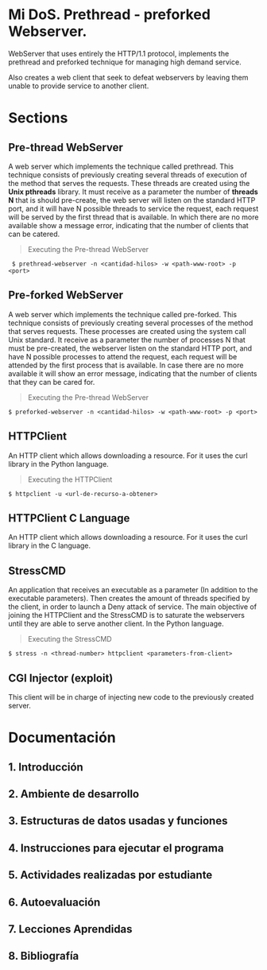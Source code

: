 # Mi DoS. Prethread - preforked Webserver. 
WebServer that uses entirely the HTTP/1.1 protocol, implements the prethread and preforked technique for managing high demand service.  

Also creates a web client that seek to defeat webservers by leaving them unable to provide service to another client.

# Sections

## Pre-thread WebServer

A web server which implements the technique called prethread. This technique consists of previously creating several threads of execution of the method that serves the requests. These threads are created using the __Unix pthreads__ library. It must receive as a parameter the number of __threads N__ that is should pre-create, the web server will listen on the standard HTTP port, and it will have N possible threads to service the request, each request will be served by the first thread that is available. In which there are no more available show a message error, indicating that the number of clients that can be catered.

> Executing the Pre-thread WebServer

``` $ prethread-webserver -n <cantidad-hilos> -w <path-www-root> -p <port>```

## Pre-forked WebServer 

A web server which implements the technique called pre-forked. This technique consists of previously creating several processes of the method that serves requests. These processes are created using the system call Unix standard. It receive as a parameter the number of processes N that must be pre-created, the webserver listen on the standard HTTP port, and have N possible processes to attend the request, each request will be attended by the first process that is available. In case there are no more available it will show an error message, indicating that the number of clients that they can be cared for.

> Executing the Pre-thread WebServer

```$ preforked-webserver -n <cantidad-hilos> -w <path-www-root> -p <port>```

## HTTPClient 

An HTTP client which allows downloading a resource. For it uses the curl library in the Python language.

> Executing the HTTPClient

```$ httpclient -u <url-de-recurso-a-obtener>```

## HTTPClient C Language

An HTTP client which allows downloading a resource. For it uses the curl library in the C language.

## StressCMD

An application that receives an executable as a parameter (In addition to the executable parameters). Then creates the amount of threads specified by the client, in order to launch a Deny attack of service. The main objective of joining the HTTPClient and the StressCMD is to saturate the
webservers until they are able to serve another client. In the Python language.

> Executing the StressCMD

```$ stress -n <thread-number> httpclient <parameters-from-client>```

## CGI Injector (exploit)

This client will be in charge of injecting new code to the previously created server.

## 

# Documentación

## 1. Introducción

## 2. Ambiente de desarrollo

## 3. Estructuras de datos usadas y funciones

## 4. Instrucciones para ejecutar el programa

## 5. Actividades realizadas por estudiante

## 6. Autoevaluación

## 7. Lecciones Aprendidas

## 8. Bibliografía

